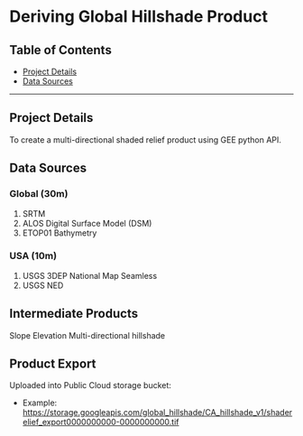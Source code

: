 # Deriving Global Hillshade Product</u>

## Table of Contents  
- [Project Details](#project-details)   
- [Data Sources](#data-sources)   
 
___

## Project Details

To create a multi-directional shaded relief product using GEE python API. 

## Data Sources 

### Global (30m)
1. SRTM 
2. ALOS Digital Surface Model (DSM)
3. ETOP01 Bathymetry 

### USA (10m)
1. USGS 3DEP National Map Seamless 
2. USGS NED 

## Intermediate Products 

Slope 
Elevation 
Multi-directional hillshade 

## Product Export 

Uploaded into Public Cloud storage bucket: 
- Example: https://storage.googleapis.com/global_hillshade/CA_hillshade_v1/shaderelief_export0000000000-0000000000.tif